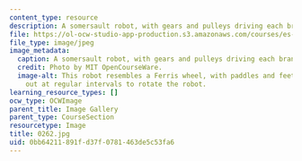```yaml
---
content_type: resource
description: A somersault robot, with gears and pulleys driving each branch.
file: https://ol-ocw-studio-app-production.s3.amazonaws.com/courses/es-293-lego-robotics-spring-2007/0bb64211891fd37f0781463de5c53fa6_0262.jpg
file_type: image/jpeg
image_metadata:
  caption: A somersault robot, with gears and pulleys driving each branch.
  credit: Photo by MIT OpenCourseWare.
  image-alt: This robot resembles a Ferris wheel, with paddles and feet extending
    out at regular intervals to rotate the robot.
learning_resource_types: []
ocw_type: OCWImage
parent_title: Image Gallery
parent_type: CourseSection
resourcetype: Image
title: 0262.jpg
uid: 0bb64211-891f-d37f-0781-463de5c53fa6
---
```

